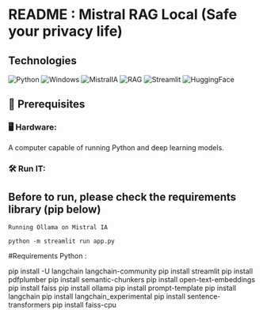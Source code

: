 # README : Mistral RAG Local (Safe your privacy life)
 
## Technologies 

![Python](https://img.shields.io/badge/Python-3776AB?style=for-the-badge&logo=Python&logoColor=white) ![Windows](https://img.shields.io/badge/Windows-0078D6?style=for-the-badge&logo=windows&logoColor=white) ![MistralIA](https://img.shields.io/badge/MistralIA-FCC624?style=for-the-badge&logo=MistralIA&logoColor=black) ![RAG](https://img.shields.io/badge/RAG-3776AB?style=for-the-badge&logo=RAG&logoColor=white) ![Streamlit](https://img.shields.io/badge/Streamlit-3776AB?style=for-the-badge&logo=Streamlit&logoColor=white) ![HuggingFace](https://img.shields.io/badge/HuggingFace-3776AB?style=for-the-badge&logo=HuggingFace&logoColor=white) 

## 📌 Prerequisites
### 🖥 Hardware:

A computer capable of running Python and deep learning models.

### 🛠 Run IT:

## Before to run, please check the requirements library (pip below)

```
Running Ollama on Mistral IA
```
```
python -m streamlit run app.py
```
#Requirements Python : 

pip install -U langchain langchain-community
pip install streamlit
pip install pdfplumber
pip install semantic-chunkers
pip install open-text-embeddings
pip install faiss
pip install ollama
pip install prompt-template
pip install langchain
pip install langchain_experimental
pip install sentence-transformers
pip install faiss-cpu
